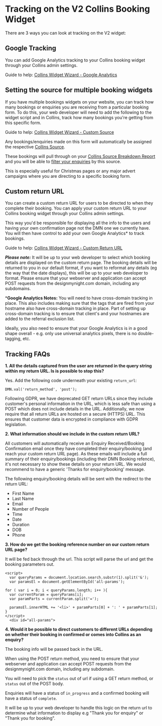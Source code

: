 # Tracking on the V2 Collins Booking Widget

There are 3 ways you can look at tracking on the V2 widget:

## Google Tracking

You can add Google Analytics tracking to your Collins booking widget through your Collins admin settings.

Guide to help: [Collins Widget Wizard - Google Analytics](https://collins.uservoice.com/knowledgebase/articles/1915753-collins-widget-wizard-google-analytics)

## Setting the source for multiple booking widgets

If you have multiple bookings widgets on your website, you can track how many bookings or enquiries you are receiving from a particular booking form. To do this, your web developer will need to add the following to the widget script and in Collins, track how many bookings you're getting from this specific form. 

Guide to help: [Collins Widget Wizard - Custom Source](https://collins.uservoice.com/knowledgebase/articles/1915744-collins-widget-wizard-custom-source)

Any bookings/enquiries made on this form will automatically be assigned the respective [Collins Source](https://collins.uservoice.com/knowledgebase/articles/478053-within-a-booking-enquiry-tag-a-booking-with-a-so). 

These bookings will pull through on your [Collins Source Breakdown Report](https://collins.uservoice.com/knowledgebase/articles/1135057-reports-source-breakdown) and you will be able to [filter your enquiries](https://collins.uservoice.com/knowledgebase/articles/478049-enquiries-page-filtering-enquiries-bookings) by this source. 

This is especially useful for Christmas pages or any major advert campaigns where you are directing to a specific booking form.

## Custom return URL

You can create a custom return URL for users to be directed to when they complete their booking. You can apply your custom return URL to your Collins booking widget through your Collins admin settings.

This way you'd be responsible for displaying all the info to the users and having your own confirmation page not the DMN one we currently have. You will then have control to add your own Google Analytics* to track bookings. 

Guide to help: [Collins Widget Wizard - Custom Return URL](https://collins.uservoice.com/knowledgebase/articles/1915756-collins-widget-wizard-custom-return-url)


**_Please note:_** It will be up to your web developer to select which booking details are displayed on the custom return page. The booking details will be returned to you in our default format, if you want to reformat any details (eg the way that the date displays), this will be up to your web developer to format. Please ensure that your webserver and application can accept POST requests from the designmynight.com domain, including any subdomains.

***Google Analytics Notes:** You will need to have cross-domain tracking in place. This also includes making sure that the tags that are fired from your hostname also have cross-domain tracking in place. Part of setting up cross-domain tracking is to ensure that client's and your hostnames are added to the referral exclusion list.

Ideally, you also need to ensure that your Google Analytics is in a good shape overall - e.g. only use universal analytics pixels, there is no double-tagging, etc.

## Tracking FAQs

**1. All the details captured from the user are returned in the query string within my return URL. Is is possible to stop this?**

Yes. Add the following code underneath your existing `return_url`: 

```
DMN.val('return_method', 'post');
```

Following GDPR, we have deprecated GET return URLs since they include customer's personal information in the URL, which is less safe than using a POST which does not include details in the URL. Additionally, we now require that all return URLs are hosted on a secure (HTTPS) URL. This ensures that customer data is encrypted in compliance with GDPR legislation.

**2. What information should we include in the custom return URL?**

All customers will automatically receive an Enquiry Received/Booking Confirmation email once they have completed their enquiry/booking (and reach your custom return URL page). As these emails will include a full summary of their enquiry/bookings (including their DMN Booking refence), it's not necessary to show these details on your return URL. We would recommend to have a generic 'Thanks for enquiry/booking' message. 

The following enquiry/booking details will be sent with the redirect to the return URL:

* First Name
* Last Name
* Email
* Number of People
* Time
* Date
* Duration
* DOB
* Phone

**3. How do we get the booking reference number on our custom return URL page?**

It will be fed back through the url. This script will parse the url and get the booking parameters out.
 
```
<script>
  var queryParams = document.location.search.substr(1).split('&');
  var paramsEl = document.getElementById('all-params');
 
for ( var i = 0; i < queryParams.length; i++ ){
  var currentParam = queryParams[i];
  var paramParts = currentParam.split('=');
 
  paramsEl.innerHTML += '<li>' + paramParts[0] + ': ' + paramParts[1];
}
</script>
  <div id="all-params">
```

**4. Would it be possible to direct customers to different URLs depending on whether their booking in confirmed or comes into Collins as an enquiry?**

The booking info will be passed back in the URL.

When using the POST return method, you need to ensure that your webserver and application can accept POST requests from the designmynight.com domain, including any subdomain. 

You will need to pick the `status` out of url if using a GET return method, or `status` out of the POST body.

Enquiries will have a status of `in_progress` and a confirmed booking will have a status of `complete`. 

It will be up to your web developer to handle this logic on the return url to determine what information to display e.g "Thank you for enquiry" or "Thank you for booking".
